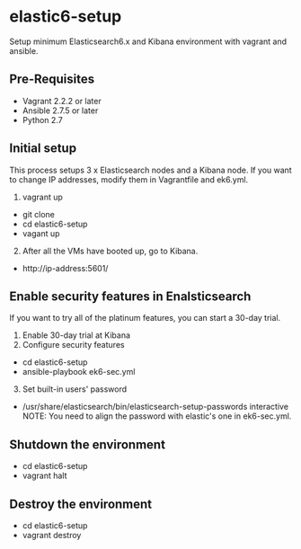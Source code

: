 # elastic6-setup
Setup minimum Elasticsearch6.x and Kibana environment with vagrant and ansible.

## Pre-Requisites
- Vagrant 2.2.2 or later
- Ansible 2.7.5 or later
- Python 2.7

## Initial setup
This process setups 3 x Elasticsearch nodes and a Kibana node. If you want to change IP addresses, modify them in Vagrantfile and ek6.yml.

1. vagrant up
  - git clone
  - cd elastic6-setup
  - vagant up


2. After all the VMs have booted up, go to Kibana.
  - http://ip-address:5601/

## Enable security features in Enalsticsearch
If you want to try all of the platinum features, you can start a 30-day trial.

1. Enable 30-day trial at Kibana
2. Configure security features
  - cd elastic6-setup
  - ansible-playbook ek6-sec.yml
3. Set built-in users' password
  - /usr/share/elasticsearch/bin/elasticsearch-setup-passwords interactive
  NOTE: You need to align the password with elastic's one in ek6-sec.yml.

## Shutdown the environment
- cd elastic6-setup
- vagrant halt

## Destroy the environment
- cd elastic6-setup
- vagrant destroy
